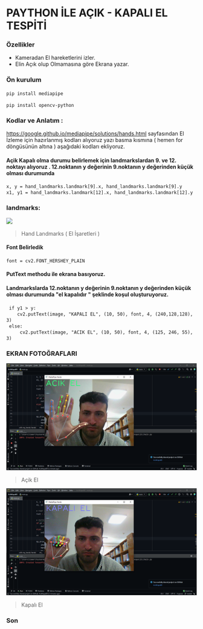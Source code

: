 # PAYTHON İLE AÇIK - KAPALI EL TESPİTİ

### Özellikler

- Kameradan El hareketlerini izler.
- Elin Açık olup Olmamasına göre Ekrana yazar.

### Ön kurulum

`pip install mediapipe`

`pip install opencv-python`

### Kodlar ve Anlatım :

https://google.github.io/mediapipe/solutions/hands.html  sayfasından El İzleme için hazırlanmış kodları alıyoruz yazı
basma kısmına ( hemen for döngüsünün altına ) aşağıdaki kodları ekliyoruz.

#### Açik Kapalı olma durumu belirlemek için landmarkslardan 9. ve 12. noktayı alıyoruz . 12.noktanın y değerinin 9.noktanın y değerinden küçük olması durumunda

    x, y = hand_landmarks.landmark[9].x, hand_landmarks.landmark[9].y
    x1, y1 = hand_landmarks.landmark[12].x, hand_landmarks.landmark[12].y

### landmarks:

![](https://google.github.io/mediapipe/images/mobile/hand_landmarks.png)
> Hand Landmarks ( El İşaretleri )

#### Font Belirledik

    font = cv2.FONT_HERSHEY_PLAIN

#### PutText methodu ile ekrana basıyoruz.

#### Landmarkslarda 12.noktanın y değerinin 9.noktanın y değerinden küçük olması durumunda "el kapalıdır " şeklinde koşul oluşturuyoruz.

     if y1 > y:
     	cv2.putText(image, "KAPALI EL", (10, 50), font, 4, (240,128,128), 3)
     else:
         cv2.putText(image, "ACIK EL", (10, 50), font, 4, (125, 246, 55), 3)

### EKRAN FOTOĞRAFLARI


![](resimler/acik_el.PNG)
>Açik El

![](resimler/kapalı_el.PNG)

> Kapalı El

### Son
